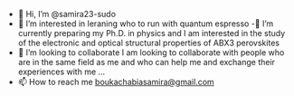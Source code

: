 - 👋 Hi, I’m @samira23-sudo
- 👀 I’m interested in leraning who to run with quantum espresso
-🌱 I’m currently preparing my Ph.D. in physics and 
I am interested in the study of the electronic and optical structural properties
of ABX3 perovskites
- 💞️ I’m looking to collaborate I am looking to collaborate with people 
who are in the same field as me and who can help me and exchange their experiences with me ...
- 📫 How to reach me boukachabiasamira@gmail.com

<!---
samira23-sudo/samira23-sudo is a ✨ special ✨ repository because its `README.md` (this file) appears on your GitHub profile.
You can click the Preview link to take a look at your changes.
--->
